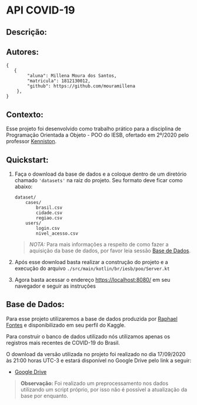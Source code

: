 # API COVID-19

## Descrição:
 
## Autores:
```
{
   {
        "aluna": Millena Moura dos Santos,
        "matricula": 1812130012,
        "github": https://github.com/mouramillena 
    },
}
```

## Contexto:
Esse projeto foi desenvolvido como trabalho prático para a disciplina de Programação Orientada a Objeto - POO do IESB, 
ofertado em 2º/2020 pelo professor [Kenniston](https://github.com/kenniston).

## Quickstart:
1. Faça o download da base de dados e a coloque dentro de um diretório chamado `'datasets'` na raiz do projeto.
Seu formato deve ficar como abaixo:
    ```
    dataset/
        cases/
            brasil.csv
            cidade.csv
            regiao.csv
        users/
            login.csv
            nivel_acesso.csv
    
    ```
    > *NOTA:* Para mais informações a respeito de como fazer a aquisição da base de dados, por favor leia sessão 
    > [Base de Dados](#base-de-dados). 

2. Após esse download basta realizar a construção do projeto e a execução do arquivo 
`./src/main/kotlin/br/iesb/poo/Server.kt`

3. Agora basta acessar o endereço [https://localhost:8080/](https://localhost:8080/) em seu navegador e seguir as 
instruções

## Base de Dados:
Para esse projeto utilizaremos a base de dados produzida por [Raphael Fontes](https://www.kaggle.com/unanimad) e 
disponibilizado em seu perfil do Kaggle.

Para construir o banco de dados utilizado nós utilizamos apenas os registros mais recentes de COVID-19 do Brasil.

O download da versão utilizada no projeto foi realizado no dia 17/09/2020 às 21:00 horas UTC-3 e estará disponível 
no Google Drive pelo link a seguir:
- [Google Drive](https://drive.google.com/drive/folders/1gBBZqN3Ffw9QCx7-iz9Qfy5Y62cuRYwZ?usp=sharing)


> **Observação:** Foi realizado um preprocessamento nos dados utilizando um script próprio, por isso não é possível a atualização da 
base por enquanto.
<!-- Para atualização da base de dados basta faça o download no link abaixo: 
- [Link para Dataset](https://www.kaggle.com/unanimad/corona-virus-brazil) -->

